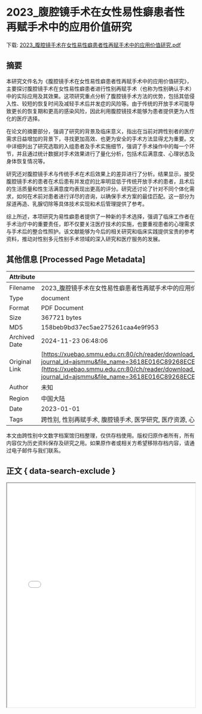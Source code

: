 # 2023_腹腔镜手术在女性易性癖患者性再赋手术中的应用价值研究

<!-- tcd_download_link -->
下载: [2023_腹腔镜手术在女性易性癖患者性再赋手术中的应用价值研究.pdf](2023_腹腔镜手术在女性易性癖患者性再赋手术中的应用价值研究.pdf)
<!-- tcd_download_link_end -->

## 摘要

<!-- tcd_abstract -->
本研究文件名为《腹腔镜手术在女性易性癖患者性再赋手术中的应用价值研究》，主要探讨腹腔镜手术在女性易性癖患者进行性别再赋手术（也称为性别确认手术）中的实际应用及其效果。这项研究重点分析了腹腔镜手术方法的优势，包括其低侵入性、较短的恢复时间及减轻手术后并发症的风险等。由于传统的开放手术可能导致更长的恢复期和更高的感染风险，因此利用腹腔镜技术能够为患者提供更为人性化的医疗选择。

在论文的摘要部分，强调了研究的背景及临床意义，指出在当前对跨性别者的医疗需求日益增加的背景下，寻找更加高效、也更为安全的手术方法显得尤为重要。文中详细列出了研究选取的入组患者及手术实施细节，强调了手术操作中的每一个环节，并且通过统计数据对手术效果进行了量化分析，包括术后满意度、心理状态及身体恢复情况等。

研究还对腹腔镜手术与传统手术在术后效果上的差异进行了分析。结果显示，接受腹腔镜手术的患者在术后患有并发症的比率明显低于传统开放手术的患者，且术后的生活质量和性生活满意度均表现出更高的评分。研究还讨论了针对不同个体化需求，如何在术前对患者进行详尽的咨询，以确保手术方案的最佳匹配。这一部分为尿道再造、乳腺切除等具体技术实现和术后管理提供了参考。

综上所述，本项研究为易性癖患者提供了一种新的手术选择，强调了临床工作者在手术治疗中的重要责任，即不仅要关注医疗技术的实施，也要重视患者的心理需求与手术后的整合性照护。该文献能够为今后的相关研究和临床实践提供宝贵的参考资料，推动对性别多元性别手术领域的深入研究和医疗服务的发展。

<!-- tcd_abstract_end -->

## 其他信息 [Processed Page Metadata]

| Attribute       | Value                                  |
|-----------------|----------------------------------------|
| Filename        | 2023_腹腔镜手术在女性易性癖患者性再赋手术中的应用价值研究.pdf                             |
| Type            | document                                 |
| Format          | PDF Document                               |
| Size            | 367721 bytes                           |
| MD5             | 158beb9bd37ec5ae275261caa4e9f953                                  |
| Archived Date   | 2024-11-23 06:48:06                             |
| Original Link   | [https://xuebao.smmu.edu.cn:80/ch/reader/download_pdf_file.aspx?journal_id=ajsmmu&file_name=3618E016C89268ECEB3019BC6F4078B05C153F84A9ADDF3A96F7B27C36DFB1611AC4B8BA20A0405199F37FFDDD64D749&open_type=self&file_no=041230](https://xuebao.smmu.edu.cn:80/ch/reader/download_pdf_file.aspx?journal_id=ajsmmu&file_name=3618E016C89268ECEB3019BC6F4078B05C153F84A9ADDF3A96F7B27C36DFB1611AC4B8BA20A0405199F37FFDDD64D749&open_type=self&file_no=041230)                         |
| Author          | 未知                               |
| Region          | 中国大陆                               |
| Date            | 2023-01-01                                 |
| Tags            | 跨性别, 性别再赋手术, 腹腔镜手术, 医学研究, 医疗资源, 心理健康, 女性易性癖, 临床实践                                 |

本文由跨性别中文数字档案馆归档整理，仅供存档使用。版权归原作者所有，所有内容仅为历史资料保存及研究之用。如果原作者或相关方希望移除存档内容，请通过电子邮件与我们联系。

## 正文 { data-search-exclude }

<!-- tcd_main_text -->
<iframe src="../2023_腹腔镜手术在女性易性癖患者性再赋手术中的应用价值研究.pdf" width="100%" height="600px">
    <p>无法显示PDF，请下载查看。</p>
</iframe>
<!-- tcd_main_text_end -->

